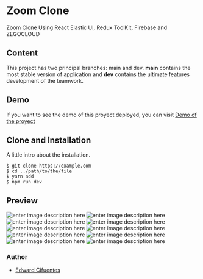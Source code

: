 # [](https://github.com/CIFU1199/Portafolio-/tree/main)Zoom Clone

Zoom Clone Using React Elastic UI, Redux ToolKit, Firebase and ZEGOCLOUD 

## Content

This project has two principal branches: main and dev. **main** contains the most stable version of application and **dev** contains the ultimate features development of the teamwork.

## Demo

If you want to see the demo of this proyect deployed, you can visit [Demo of the proyect](https://silly-scone-2e9bab.netlify.app/)

## Clone and Installation



A little intro about the installation. 
```
$ git clone https://example.com
$ cd ../path/to/the/file
$ yarn add 
$ npm run dev
```




## Preview

![enter image description here](https://i.ibb.co/mSrNX8r/zoom-clone-login.jpg)
![enter image description here](https://i.ibb.co/k0wk4WJ/zoom-clone-dashboard.jpg)
![enter image description here](https://i.ibb.co/kX0sLfc/zoom-clone-create-meeting.jpg)
![enter image description here](https://i.ibb.co/dBRH82r/zoom-clone-create-1-on-1.jpg)
![enter image description here](https://i.ibb.co/0DpB8dv/zoom-clone-create-video-conference.jpg)
![enter image description here](https://i.ibb.co/C0P6MCJ/zoom-clone-my-meetings.jpg)
![enter image description here](https://i.ibb.co/HXbWfQM/zoom-clone-edit-meeting.jpg)
![enter image description here](https://i.ibb.co/chbpXsR/zoom-clone-all-meetings.jpg)
![enter image description here](https://i.ibb.co/ZSKR55F/zoom-clone-join-meeting.jpg)
![enter image description here](https://i.ibb.co/4K69Nfv/zoom-clone-meeting.jpg)


### Author

 - [Edward Cifuentes](https://github.com/CIFU1199)
 